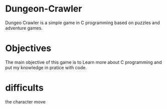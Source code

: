 # Dungeon-Crawler
Dungeo Crawler is a simple game in C programming based on puzzles and adventure games.

# Objectives
The main objective of this game is to Learn more about C programming and put my knowledge in pratice with code.

# difficults
the character move

